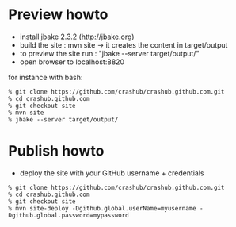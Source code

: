 # Preview howto

- install jbake 2.3.2 (http://jbake.org)
- build the site : mvn site -> it creates the content in target/output
- to preview the site run : "jbake --server target/output/"
- open browser to localhost:8820

for instance with bash:

```
% git clone https://github.com/crashub/crashub.github.com.git
% cd crashub.github.com
% git checkout site
% mvn site
% jbake --server target/output/
```

# Publish howto

- deploy the site with your GitHub username + credentials

```
% git clone https://github.com/crashub/crashub.github.com.git
% cd crashub.github.com
% git checkout site
% mvn site-deploy -Dgithub.global.userName=myusername -Dgithub.global.password=mypassword
```
